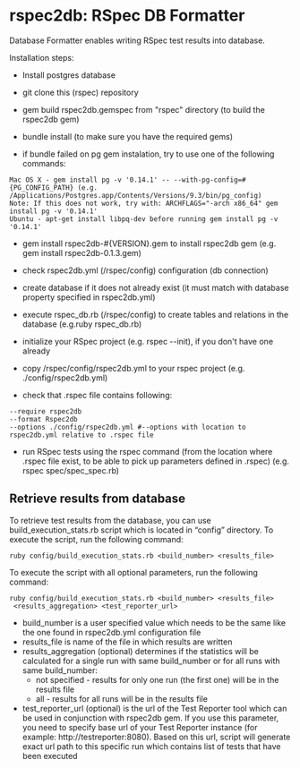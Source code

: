 rspec2db: RSpec DB Formatter
============================

Database Formatter enables writing RSpec test results into database.

Installation steps:

- Install postgres database 

- git clone this (rspec) repository

- gem build rspec2db.gemspec from "rspec" directory (to build the rspec2db gem)

- bundle install (to make sure you have the required gems)

- if bundle failed on pg gem instalation, try to use one of the following commands:
```
Mac OS X - gem install pg -v '0.14.1' -- --with-pg-config=#{PG_CONFIG_PATH} (e.g. /Applications/Postgres.app/Contents/Versions/9.3/bin/pg_config)
Note: If this does not work, try with: ARCHFLAGS="-arch x86_64" gem install pg -v '0.14.1'
Ubuntu - apt-get install libpq-dev before running gem install pg -v '0.14.1'
```

- gem install rspec2db-#{VERSION}.gem to install rspec2db gem (e.g. gem install rspec2db-0.1.3.gem)

- check rspec2db.yml (/rspec/config) configuration (db connection)

- create database if it does not already exist (it must match with database property specified in rspec2db.yml)

- execute rspec_db.rb (/rspec/config) to create tables and relations in the database (e.g.ruby rspec_db.rb)

- initialize your RSpec project (e.g. rspec --init), if you don't have one already

- copy /rspec/config/rspec2db.yml to your rspec project (e.g. ./config/rspec2db.yml)

- check that .rspec file contains following:
```
--require rspec2db
--format Rspec2db
--options ./config/rspec2db.yml #--options with location to rspec2db.yml relative to .rspec file
```

- run RSpec tests using the rspec command (from the location where .rspec file exist, to be able to pick up parameters defined in .rspec) (e.g. rspec spec/spec_spec.rb)

## Retrieve results from database

To retrieve test results from the database, you can use build_execution_stats.rb script which is located in “config” directory.
To execute the script, run the following command:

```
ruby config/build_execution_stats.rb <build_number> <results_file>
```

To execute the script with all optional parameters, run the following command:
```
ruby config/build_execution_stats.rb <build_number> <results_file>
 <results_aggregation> <test_reporter_url>
```

- build_number is a user specified value which needs to be the same like the one found in rspec2db.yml configuration file
- results_file is name of the file in which results are written
- results_aggregation (optional) determines if the statistics will be calculated for a single run with same build_number or for all runs with same build_number: 
    - not specified - results for only one run (the first one) will be in the results file
    - all - results for all runs will be in the results file
- test_reporter_url (optional) is the url of the Test Reporter tool which can be used in conjunction with rspec2db gem. If you use this parameter, you need to specify base url of your Test Reporter instance (for example: http://testreporter:8080). Based on this url, script will generate exact url path to this specific run which contains list of tests that have been executed
